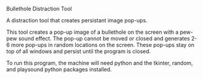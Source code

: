 Bullethole Distraction Tool

A distraction tool that creates persistant image pop-ups.

This tool creates a pop-up image of a bullethole on the screen with a pew-pew sound effect. The pop-up cannot be moved or closed and generates 2-6 more pop-ups in random locations on the screen. These pop-ups stay on top of all windows and persist until the program is closed.

To run this program, the machine will need python and the tkinter, random, and playsound python packages installed.
